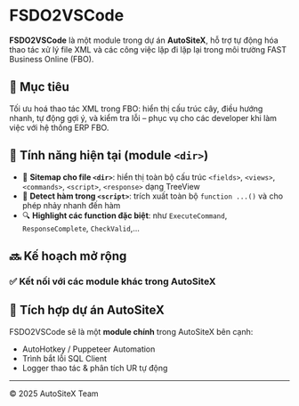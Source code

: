 # FSDO2VSCode

**FSDO2VSCode** là một module trong dự án **AutoSiteX**, hỗ trợ tự động hóa thao tác xử lý file XML và các công việc lặp đi lặp lại trong môi trường FAST Business Online (FBO).

## 🎯 Mục tiêu

Tối ưu hoá thao tác XML trong FBO: hiển thị cấu trúc cây, điều hướng nhanh, tự động gợi ý, và kiểm tra lỗi – phục vụ cho các developer khi làm việc với hệ thống ERP FBO.

## 🚀 Tính năng hiện tại (module `<dir>`)

- 📂 **Sitemap cho file `<dir>`**: hiển thị toàn bộ cấu trúc `<fields>`, `<views>`, `<commands>`, `<script>`, `<response>` dạng TreeView
- 🧠 **Detect hàm trong `<script>`**: trích xuất toàn bộ `function ...()` và cho phép nhảy nhanh đến hàm
- 🔍 **Highlight các function đặc biệt**: như `ExecuteCommand`, `ResponseComplete`, `CheckValid`,...

## 🔜 Kế hoạch mở rộng

### ✅ Kết nối với các module khác trong AutoSiteX


## 📂 Tích hợp dự án AutoSiteX

FSDO2VSCode sẽ là một **module chính** trong AutoSiteX bên cạnh:

- AutoHotkey / Puppeteer Automation
- Trình bắt lỗi SQL Client
- Logger thao tác & phân tích UR tự động

---

© 2025 AutoSiteX Team
